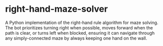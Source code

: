 # right-hand-maze-solver
A Python implementation of the right-hand rule algorithm for maze solving. The bot prioritizes turning right when possible, moves forward when the path is clear, or turns left when blocked, ensuring it can navigate through any simply-connected maze by always keeping one hand on the wall.
